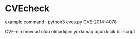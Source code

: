 # CVEcheck
example command : python3 cves.py CVE-2014-4078


CVE-nin mövcud olub olmadığını yoxlamaq üçün kiçik bir script
